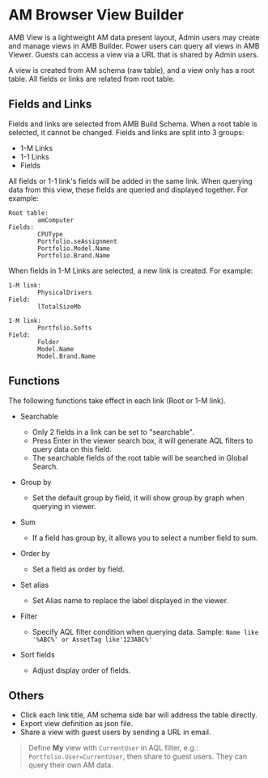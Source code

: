 # AM Browser View Builder

AMB View is a lightweight AM data present layout, Admin users may create and manage views in AMB Builder. Power users can query all views in AMB Viewer. Guests can access a view via a URL that is shared by Admin users.

A view is created from AM schema (raw table), and a view only has a root table. All fields or links are related from root table.  

## Fields and Links
Fields and links are selected from AMB Build Schema. When a root table is selected, it cannot be changed. Fields and links are split into 3 groups:

- 1-M Links
- 1-1 Links
- Fields

All fields or 1-1 link's fields will be added in the same link. When querying data from this view, these fields are queried and displayed together. For example:

```
Root table:
        amComputer
Fields:
        CPUType
        Portfolio.seAssignment
        Portfolio.Model.Name
        Portfolio.Brand.Name
```

When fields in 1-M Links are selected, a new link is created. For example:

```
1-M link:
        PhysicalDrivers
Field:
        lTotalSizeMb
```
```
1-M link:
        Portfolio.Softs
Field:
        Folder
        Model.Name
        Model.Brand.Name
```

## Functions

The following functions take effect in each link (Root or 1-M link).

- Searchable
    - Only 2 fields in a link can be set to "searchable".
    - Press Enter in the viewer search box, it will generate AQL filters to query data on this field.
    - The searchable fields of the root table will be searched in Global Search.

- Group by
    - Set the default group by field, it will show group by graph when querying in viewer.
- Sum
    - If a field has group by, it allows you to select a number field to sum.
- Order by
    - Set a field as order by field.
- Set alias
    - Set Alias name to replace the label displayed in the viewer.
- Filter
    - Specify AQL filter condition when querying data. Sample: `Name like '%ABC%' or AssetTag like'123ABC%'`
- Sort fields
    - Adjust display order of fields.

## Others

- Click each link title, AM schema side bar will address the table directly.
- Export view definition as json file.
- Share a view with guest users by sending a URL in email.

> Define **My** view with `CurrentUser` in AQL filter, e.g.: `Portfolio.User=CurrentUser`, then share to guest users. They can query their own AM data.
